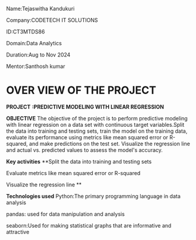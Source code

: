 Name:Tejaswitha Kandukuri

Company:CODETECH IT SOLUTIONS

ID:CT3MTDS86

Domain:Data Analytics

Duration:Aug to Nov 2024

Mentor:Santhosh kumar

# OVER VIEW OF THE PROJECT #
**PROJECT** **:PREDICTIVE MODELING WITH LINEAR REGRESSION**

**OBJECTIVE**
The objective of the project is to perform predictive modeling with linear regression on a data set with continuous target variables.Split the data into training and testing sets, train the model on
the training data, evaluate its performance using metrics like mean squared error or R-squared, and make predictions on the test set. Visualize the regression line and actual vs. predicted values to assess the model's accuracy.

**Key activities**
**Split the data into training and testing sets

Evaluate metrics like mean squared error or R-squared

Visualize the regression line **

**Technologies used**
Python:The primary programming language in data analysis

pandas: used for data manipulation and analysis

seaborn:Used for making statistical graphs that are informative and attractive
